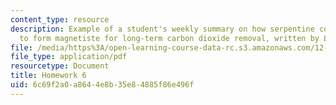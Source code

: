 ```yaml
---
content_type: resource
description: Example of a student's weekly summary on how serpentine could be used
  to form magnetiste for long-term carbon dioxide removal, written by Lisa Song.
file: /media/https%3A/open-learning-course-data-rc.s3.amazonaws.com/12-085-seminar-in-environmental-science-spring-2008/6c69f2a0a8644e8b35e84885f86e496f_song_w7.pdf
file_type: application/pdf
resourcetype: Document
title: Homework 6
uid: 6c69f2a0-a864-4e8b-35e8-4885f86e496f
---
```

